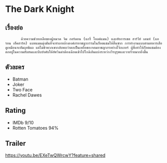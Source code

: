 # The Dark Knight

## เรื่องย่อ
           ด้วยความช่วยเหลือของผู้หมวด จิม กอร์ดอน (แกรี่ โอลด์แมน) และอัยการเขต ฮาร์วีย์ เดนท์ (แอรอน เอ็คฮาร์ท) แบทแมนมุ่งมั่นที่จะทำลายล้างองค์กรอาชญากรรมในก็อตแธมให้สิ้นซาก การทำงานแบบสามทหารเสือดูเหมือนจะสัมฤทธิผล แต่ไม่ช้าพวกเขากลับพบว่าตกเป็นเหยื่อของจอมอาชญากรอย่างโจ๊กเกอร์ ผู้ซึ่งทำให้ก็อตแธมต้องตกอยู่ในความสับสนและบีบบังคับให้อัศวินดำต้องเฉียดเข้าไปใกล้เส้นแบ่งระหว่างวีรบุรุษและวายร้ายมากยิ่งขึ้น

## ตัวละคร
- Batman
- Joker
- Two Face
- Rachel Dawes

## Rating
- IMDb 9/10
- Rotten Tomatoes 94%

## Trailer
https://youtu.be/EXeTwQWrcwY?feature=shared